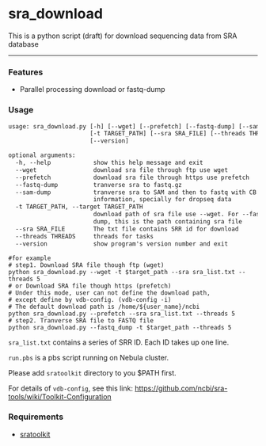 # sra_download
This is a python script (draft) for download sequencing data from SRA database

---



### Features

- Parallel processing download or fastq-dump

### Usage

```txt
usage: sra_download.py [-h] [--wget] [--prefetch] [--fastq-dump] [--sam-dump]
                       [-t TARGET_PATH] [--sra SRA_FILE] [--threads THREADS]
                       [--version]

optional arguments:
  -h, --help            show this help message and exit
  --wget                download sra file through ftp use wget
  --prefetch            download sra file through https use prefetch
  --fastq-dump          tranverse sra to fastq.gz
  --sam-dump            tranverse sra to SAM and then to fastq with CB and UB
                        information, specially for dropseq data
  -t TARGET_PATH, --target TARGET_PATH
                        download path of sra file use --wget. For --fastq-
                        dump, this is the path containing sra file
  --sra SRA_FILE        The txt file contains SRR id for download
  --threads THREADS     threads for tasks
  --version             show program's version number and exit
```

```shell
#for example
# step1. Download SRA file though ftp (wget)
python sra_download.py --wget -t $target_path --sra sra_list.txt --threads 5
# or Download SRA file though https (prefetch)
# Under this mode, user can not define the download path, 
# except define by vdb-config. (vdb-config -i)
# The default download path is /home/${user_name}/ncbi
python sra_download.py --prefetch --sra sra_list.txt --threads 5
# step2. Tranverse SRA file to FASTQ file
python sra_download.py --fastq_dump -t $target_path --threads 5
```

`sra_list.txt` contains a series of SRR ID. Each ID takes up one line.

`run.pbs` is a pbs script running on Nebula cluster.

Please add `sratoolkit` directory to you $PATH first.

For details of `vdb-config`, see this link: <https://github.com/ncbi/sra-tools/wiki/Toolkit-Configuration>

### Requirements

- [sratoolkit](<https://www.ncbi.nlm.nih.gov/sra/docs/toolkitsoft/>)